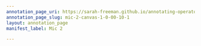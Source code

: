 ```yaml
---
annotation_page_uri: https://sarah-freeman.github.io/annotating-operator/annotations/mic-2-canvas-1-0-00-10-1.json
annotation_page_slug: mic-2-canvas-1-0-00-10-1
layout: annotation_page
manifest_label: Mic 2

---
```


